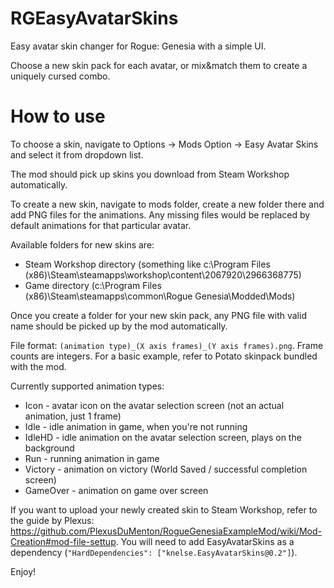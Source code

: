# RGEasyAvatarSkins
Easy avatar skin changer for Rogue: Genesia with a simple UI.

Choose a new skin pack for each avatar, or mix&match them to create a uniquely cursed combo. 

# How to use

To choose a skin, navigate to Options -> Mods Option -> Easy Avatar Skins and select it from dropdown list.

The mod should pick up skins you download from Steam Workshop automatically.

To create a new skin, navigate to mods folder, create a new folder there and add PNG files for the animations. Any missing files would be replaced by default animations for that particular avatar.

Available folders for new skins are:
* Steam Workshop directory (something like c:\Program Files (x86)\Steam\steamapps\workshop\content\2067920\2966368775) 
* Game directory (c:\Program Files (x86)\Steam\steamapps\common\Rogue Genesia\Modded\Mods\)

Once you create a folder for your new skin pack, any PNG file with valid name should be picked up by the mod automatically.

File format: `(animation type)_(X axis frames)_(Y axis frames).png`. Frame counts are integers. For a basic example, refer to Potato skinpack bundled with the mod.

Currently supported animation types:

* Icon - avatar icon on the avatar selection screen (not an actual animation, just 1 frame)
* Idle - idle animation in game, when you're not running
* IdleHD - idle animation on the avatar selection screen, plays on the background
* Run - running animation in game
* Victory - animation on victory (World Saved / successful completion screen)
* GameOver - animation on game over screen

If you want to upload your newly created skin to Steam Workshop, refer to the guide by Plexus: https://github.com/PlexusDuMenton/RogueGenesiaExampleMod/wiki/Mod-Creation#mod-file-settup.
You will need to add EasyAvatarSkins as a dependency (`"HardDependencies": ["knelse.EasyAvatarSkins@0.2"]`).

Enjoy!
